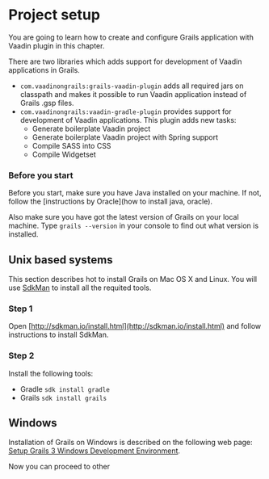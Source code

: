 # Project setup

You are going to learn how to create and configure Grails application with Vaadin plugin in this chapter.

There are two libraries which adds support for development of Vaadin applications in Grails. 

 - ```com.vaadinongrails:grails-vaadin-plugin``` adds all required jars on classpath and makes it possible to run Vaadin application instead of Grails .gsp files.
 - ```com.vaadinongrails:vaadin-gradle-plugin``` provides support for development of Vaadin applications. This plugin adds new tasks:
   -  Generate boilerplate Vaadin project
   -  Generate boilerplate Vaadin project with Spring support
   -  Compile SASS into CSS
   -  Compile Widgetset

### Before you start

Before you start, make sure you have Java installed on your machine. If not, follow the [instructions by Oracle](how to install java, oracle).

Also make sure you have got the latest version of Grails on your local machine. Type `grails --version` in your console to find out what version is installed.

## Unix based systems

This section describes hot to install Grails on Mac OS X and Linux. You will use [SdkMan](http://sdkman.io/usage.html) to install all the requited tools. 

### Step 1

Open [http://sdkman.io/install.html](http://sdkman.io/install.html) and follow instructions to install SdkMan. 

### Step 2

Install the following tools: 
 - Gradle ```sdk install gradle```
 - Grails ```sdk install grails```


## Windows

Installation of Grails on Windows is described on the following web page: [Setup Grails 3 Windows Development Environment](http://grails.asia/grails-3-tutorial-setup-your-windows-development-environment).

Now you can proceed to other